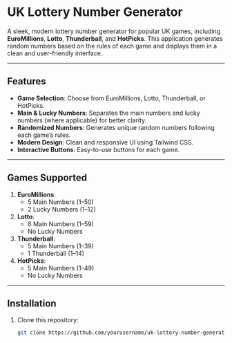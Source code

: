 # UK Lottery Number Generator

A sleek, modern lottery number generator for popular UK games, including **EuroMillions**, **Lotto**, **Thunderball**, and **HotPicks**. This application generates random numbers based on the rules of each game and displays them in a clean and user-friendly interface.

---

## Features

- **Game Selection**: Choose from EuroMillions, Lotto, Thunderball, or HotPicks.
- **Main & Lucky Numbers**: Separates the main numbers and lucky numbers (where applicable) for better clarity.
- **Randomized Numbers**: Generates unique random numbers following each game’s rules.
- **Modern Design**: Clean and responsive UI using Tailwind CSS.
- **Interactive Buttons**: Easy-to-use buttons for each game.

---

## Games Supported

1. **EuroMillions**:
   - 5 Main Numbers (1–50)
   - 2 Lucky Numbers (1–12)
2. **Lotto**:
   - 6 Main Numbers (1–59)
   - No Lucky Numbers
3. **Thunderball**:
   - 5 Main Numbers (1–39)
   - 1 Thunderball (1–14)
4. **HotPicks**:
   - 5 Main Numbers (1–49)
   - No Lucky Numbers

---

## Installation

1. Clone this repository:
   ```bash
   git clone https://github.com/yourusername/uk-lottery-number-generator.git
   ```
